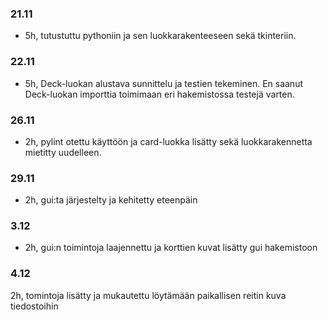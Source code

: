 ### 21.11
- 5h, tutustuttu pythoniin ja sen luokkarakenteeseen sekä tkinteriin.

### 22.11
- 5h, Deck-luokan alustava sunnittelu ja testien tekeminen. En saanut Deck-luokan importtia toimimaan eri hakemistossa testejä varten.

### 26.11
- 2h, pylint otettu käyttöön ja card-luokka lisätty sekä luokkarakennetta mietitty uudelleen.

### 29.11
- 2h, gui:ta järjestelty ja kehitetty eteenpäin

### 3.12
- 2h, gui:n toimintoja laajennettu ja korttien kuvat lisätty gui hakemistoon

### 4.12
2h, tomintoja lisätty ja mukautettu löytämään paikallisen reitin kuva tiedostoihin 

